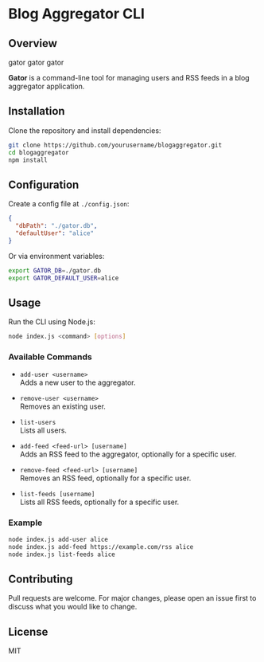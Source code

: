 # Blog Aggregator CLI

## Overview

gator gator gator

**Gator** is a command-line tool for managing users and RSS feeds in a blog aggregator application.

## Installation

Clone the repository and install dependencies:

```bash
git clone https://github.com/yourusername/blogaggregator.git
cd blogaggregator
npm install
```

## Configuration

Create a config file at `./config.json`:

```json
{
  "dbPath": "./gator.db",
  "defaultUser": "alice"
}
```

Or via environment variables:

```bash
export GATOR_DB=./gator.db
export GATOR_DEFAULT_USER=alice
```

## Usage

Run the CLI using Node.js:

```bash
node index.js <command> [options]
```

### Available Commands

- `add-user <username>`  
   Adds a new user to the aggregator.

- `remove-user <username>`  
   Removes an existing user.

- `list-users`  
   Lists all users.

- `add-feed <feed-url> [username]`  
   Adds an RSS feed to the aggregator, optionally for a specific user.

- `remove-feed <feed-url> [username]`  
   Removes an RSS feed, optionally for a specific user.

- `list-feeds [username]`  
   Lists all RSS feeds, optionally for a specific user.

### Example

```bash
node index.js add-user alice
node index.js add-feed https://example.com/rss alice
node index.js list-feeds alice
```

## Contributing

Pull requests are welcome. For major changes, please open an issue first to discuss what you would like to change.

## License

MIT
